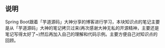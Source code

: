 ## 说明

Spring Boot跟着「芋道源码」大神分享的博客进行学习，本块知识点的笔记主要是从「芋道源码」大神的笔记拷贝过来(再次感谢大神无私的开源精神，主要还是笔记写得太好了~)然后再加入自己的理解和代码示例。主要方便自己对知识点的回顾。

